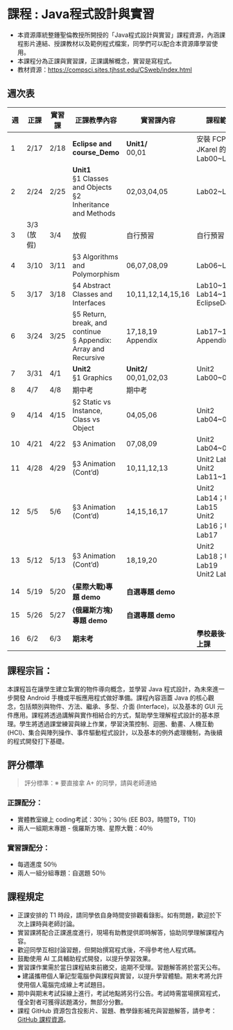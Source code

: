 # 課程 : Java程式設計與實習
* 本資源庫統整鍾聖倫教授所開授的「Java程式設計與實習」課程資源，內涵課程影片連結、授課教材以及範例程式檔案，同學們可以配合本資源庫學習使用。
* 本課程分為正課與實習課，正課講解概念，實習是寫程式。
* 教材資源：https://compsci.sites.tjhsst.edu/CSweb/index.html

<!----註解符號，不顯示--->
<!---原課程網頁: http://ntustee303.weebly.com/ --->
<!----安裝教學與DEMO--->

## 週次表 
| 週  | 正課            | 實習課  | 正課教學內容                                                                | 實習課內容                      | 課程範圍                                               |                                      |
|----|---------------|------|-----------------------------------------------------------------------|----------------------------|----------------------------------------------------|--------------------------------------|
| 1  | 2/17          | 2/18 | **Eclipse and course_Demo**                                           | **Unit1/** <br>00,01       | 安裝 FCPS JKarel 的程式 <br>Lab00~Lab01                 | [course_0](./asset/md/course_0.md)   |
| 2  | 2/24          | 2/25 | **Unit1** <br> §1 Classes and Objects <br> §2 Inheritance and Methods | 02,03,04,05                | Lab02~Lab05                                        | [course_1](./asset/md/course_1.md)   |
| 3  | 3/3  <br>(放假) | 3/4  | 放假                                                                    | 自行預習                       | 自行預習                                               |                                      |
| 4  | 3/10          | 3/11 | §3 Algorithms and Polymorphism                                        | 06,07,08,09                | Lab06~Lab09                                        | [course_2](./asset/md/course_2.md)   |
| 5  | 3/17          | 3/18 | §4 Abstract Classes and Interfaces                                    | 10,11,12,14,15,16          | Lab10\~12; Lab14~16 <br> EclipseDebug              | [course_3](./asset/md/course_3.md)   |
| 6  | 3/24          | 3/25 | §5 Return, break, and continue <br> § Appendix: Array and Recursive   | 17,18,19 <br> Appendix     | Lab17~19 <br> Appendix                             | [course_4](./asset/md/course_4.md)   |
| 7  | 3/31          | 4/1  | **Unit2** <br>  §1 Graphics                                           | **Unit2/** <br>00,01,02,03 | Unit2 Lab00~03                                     | [course_5](./asset/md/course_5.md)   |
| 8  | 4/7           | 4/8  | 期中考                                                                   | 期中考                        |                                                    |                                      |
| 9  | 4/14          | 4/15 | §2 Static vs Instance, Class vs Object                                | 04,05,06                   | Unit2 Lab04~09                                     | [course_6](./asset/md/course_6.md)   |
| 10 | 4/21          | 4/22 | §3 Animation                                                          | 07,08,09                   | Unit2 Lab04~09                                     | [course_7](./asset/md/course_7.md)   |
| 11 | 4/28          | 4/29 | §3 Animation (Cont’d)                                                 | 10,11,12,13                | Unit2 Lab10 <br> Unit2 Lab11~13                    | [course_8](./asset/md/course_8.md)   |
| 12 | 5/5           | 5/6  | §3 Animation (Cont’d)                                                 | 14,15,16,17                | Unit2 Lab14；Unit2 Lab15<br>Unit2 Lab16；Unit2 Lab17 | [course_9](./asset/md/course_9.md)   |
| 13 | 5/12          | 5/13 | §3 Animation (Cont’d)                                                 | 18,19,20                   | Unit2 Lab18；Unit2 Lab19<br>Unit2 Lab20             | [course_10](./asset/md/course_10.md) |
| 14 | 5/19          | 5/20 | **{星際大戰}專題 demo**                                                     | **自選專題 demo**              |                                                    | [demo](./asset/md/project_demo.md)   |
| 15 | 5/26          | 5/27 | **{俄羅斯方塊}專題 demo**                                                    | **自選專題 demo**              |                                                    |                                      |
| 16 | 6/2           | 6/3  | **期末考**                                                               |                            | **學校最後一週上課**                                       |                                      |

## 課程宗旨：
本課程旨在讓學生建立紮實的物件導向概念，並學習 Java 程式設計，為未來進一步開發 Android 手機或平板應用程式做好準備。課程內容涵蓋 Java 的核心觀念，包括類別與物件、方法、繼承、多型、介面 (Interface)，以及基本的 GUI 元件應用。課程將透過講解與實作相結合的方式，幫助學生理解程式設計的基本原理。學生將透過課堂練習與線上作業，學習決策控制、迴圈、動畫、人機互動 (HCI)、集合與陣列操作、事件驅動程式設計，以及基本的例外處理機制，為後續的程式開發打下基礎。


## 評分標準
  > 評分標準：※ 要直接拿 A+ 的同學，請與老師連絡

### 正課配分：
*	實體教室線上 coding考試：30％；30％ (EE B03，時間T9，T10)
*	兩人一組期末專題 - 俄羅斯方塊、星際大戰：40％ 
### 實習課配分：
*	每週進度 50％
*	兩人一組分組專題：自選題 50％


## 課程規定

*	正課安排的 T1 時段，請同學依自身時間安排觀看錄影。如有問題，歡迎於下次上課時與老師討論。
*	實習課將配合正課進度進行，現場有助教提供即時解答，協助同學理解課程內容。
*	歡迎同學互相討論習題，但開始撰寫程式後，不得參考他人程式碼。
*	鼓勵使用 AI 工具輔助程式開發，以提升學習效果。
*	實習課作業需於當日課程結束前繳交，逾期不受理。習題解答將於當天公布。
⦁	建議攜帶個人筆記型電腦參與課程與實習，以提升學習體驗。期末考將允許使用個人電腦完成線上考試題目。
* 期中與期末考試採線上進行，考試地點將另行公告。考試時需當場撰寫程式，僅全對者可獲得該題滿分，無部分分數。
*	課程 GitHub 資源包含投影片、習題、教學錄影補充與習題解答，請參考：[GitHub 課程資源](https://github.com/NTUST-ICLab-Course/JAVA_Course_v1122)。

